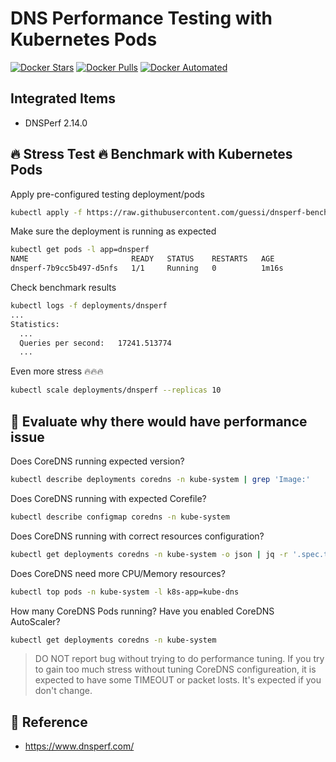 # DNS Performance Testing with Kubernetes Pods

[![Docker Stars](https://img.shields.io/docker/stars/guessi/dnsperf.svg)](https://hub.docker.com/r/guessi/dnsperf/)
[![Docker Pulls](https://img.shields.io/docker/pulls/guessi/dnsperf.svg)](https://hub.docker.com/r/guessi/dnsperf/)
[![Docker Automated](https://img.shields.io/docker/automated/guessi/dnsperf.svg)](https://hub.docker.com/r/guessi/dnsperf/)


## Integrated Items

* DNSPerf 2.14.0

## 🔥 Stress Test 🔥 Benchmark with Kubernetes Pods

Apply pre-configured testing deployment/pods

```bash
kubectl apply -f https://raw.githubusercontent.com/guessi/dnsperf-bench/main/k8s-dnsperf-bench.yaml
```

Make sure the deployment is running as expected


```bash
kubectl get pods -l app=dnsperf
NAME                       READY   STATUS    RESTARTS   AGE
dnsperf-7b9cc5b497-d5nfs   1/1     Running   0          1m16s
```

Check benchmark results

```bash
kubectl logs -f deployments/dnsperf
...
Statistics:
  ...
  Queries per second:   17241.513774
  ...
```

Even more stress 🔥🔥🔥

```bash
kubectl scale deployments/dnsperf --replicas 10
```

## 🤔 Evaluate why there would have performance issue

Does CoreDNS running expected version?

```bash
kubectl describe deployments coredns -n kube-system | grep 'Image:'
```

Does CoreDNS running with expected Corefile?

```bash
kubectl describe configmap coredns -n kube-system
```

Does CoreDNS running with correct resources configuration?

```bash
kubectl get deployments coredns -n kube-system -o json | jq -r '.spec.template.spec.containers[0].resources'
```

Does CoreDNS need more CPU/Memory resources?

```bash
kubectl top pods -n kube-system -l k8s-app=kube-dns
```

How many CoreDNS Pods running? Have you enabled CoreDNS AutoScaler?

```bash
kubectl get deployments coredns -n kube-system
```

> DO NOT report bug without trying to do performance tuning. If you try to gain too much stress without tuning CoreDNS configureation, it is expected to have some TIMEOUT or packet losts. It's expected if you don't change.

## 📑 Reference

- https://www.dnsperf.com/
